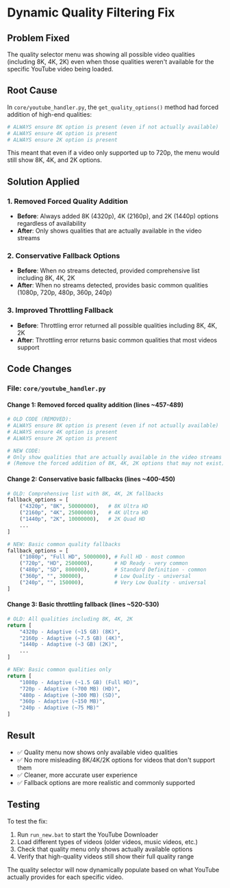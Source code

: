 # Dynamic Quality Filtering Fix

## Problem Fixed
The quality selector menu was showing all possible video qualities (including 8K, 4K, 2K) even when those qualities weren't available for the specific YouTube video being loaded.

## Root Cause
In `core/youtube_handler.py`, the `get_quality_options()` method had forced addition of high-end qualities:

```python
# ALWAYS ensure 8K option is present (even if not actually available)
# ALWAYS ensure 4K option is present  
# ALWAYS ensure 2K option is present
```

This meant that even if a video only supported up to 720p, the menu would still show 8K, 4K, and 2K options.

## Solution Applied

### 1. Removed Forced Quality Addition
- **Before**: Always added 8K (4320p), 4K (2160p), and 2K (1440p) options regardless of availability
- **After**: Only shows qualities that are actually available in the video streams

### 2. Conservative Fallback Options
- **Before**: When no streams detected, provided comprehensive list including 8K, 4K, 2K
- **After**: When no streams detected, provides basic common qualities (1080p, 720p, 480p, 360p, 240p)

### 3. Improved Throttling Fallback
- **Before**: Throttling error returned all possible qualities including 8K, 4K, 2K
- **After**: Throttling error returns basic common qualities that most videos support

## Code Changes

### File: `core/youtube_handler.py`

#### Change 1: Removed forced quality addition (lines ~457-489)
```python
# OLD CODE (REMOVED):
# ALWAYS ensure 8K option is present (even if not actually available)
# ALWAYS ensure 4K option is present
# ALWAYS ensure 2K option is present

# NEW CODE:
# Only show qualities that are actually available in the video streams
# (Remove the forced addition of 8K, 4K, 2K options that may not exist)
```

#### Change 2: Conservative basic fallbacks (lines ~400-450)
```python
# OLD: Comprehensive list with 8K, 4K, 2K fallbacks
fallback_options = [
    ("4320p", "8K", 50000000),   # 8K Ultra HD
    ("2160p", "4K", 25000000),   # 4K Ultra HD
    ("1440p", "2K", 10000000),   # 2K Quad HD
    ...
]

# NEW: Basic common quality fallbacks
fallback_options = [
    ("1080p", "Full HD", 5000000), # Full HD - most common
    ("720p", "HD", 2500000),       # HD Ready - very common  
    ("480p", "SD", 800000),        # Standard Definition - common
    ("360p", "", 300000),          # Low Quality - universal
    ("240p", "", 150000),          # Very Low Quality - universal
]
```

#### Change 3: Basic throttling fallback (lines ~520-530)
```python
# OLD: All qualities including 8K, 4K, 2K
return [
    "4320p - Adaptive (~15 GB) (8K)",
    "2160p - Adaptive (~7.5 GB) (4K)",
    "1440p - Adaptive (~3 GB) (2K)",
    ...
]

# NEW: Basic common qualities only
return [
    "1080p - Adaptive (~1.5 GB) (Full HD)",
    "720p - Adaptive (~700 MB) (HD)",
    "480p - Adaptive (~300 MB) (SD)",
    "360p - Adaptive (~150 MB)",
    "240p - Adaptive (~75 MB)"
]
```

## Result
- ✅ Quality menu now shows only available video qualities
- ✅ No more misleading 8K/4K/2K options for videos that don't support them  
- ✅ Cleaner, more accurate user experience
- ✅ Fallback options are more realistic and commonly supported

## Testing
To test the fix:
1. Run `run_new.bat` to start the YouTube Downloader
2. Load different types of videos (older videos, music videos, etc.)
3. Check that quality menu only shows actually available options
4. Verify that high-quality videos still show their full quality range

The quality selector will now dynamically populate based on what YouTube actually provides for each specific video.